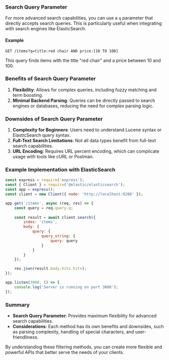 
### Search Query Parameter

For more advanced search capabilities, you can use a `q` parameter that directly accepts search queries. This is particularly useful when integrating with search engines like ElasticSearch.

#### Example

```plaintext
GET /items?q=title:red chair AND price:[10 TO 100]
```

This query finds items with the title "red chair" and a price between 10 and 100.

### Benefits of Search Query Parameter

1. **Flexibility**: Allows for complex queries, including fuzzy matching and term boosting.
2. **Minimal Backend Parsing**: Queries can be directly passed to search engines or databases, reducing the need for complex parsing logic.

### Downsides of Search Query Parameter

1. **Complexity for Beginners**: Users need to understand Lucene syntax or ElasticSearch query syntax.
2. **Full-Text Search Limitations**: Not all data types benefit from full-text search capabilities.
3. **URL Encoding**: Requires URL percent encoding, which can complicate usage with tools like cURL or Postman.

### Example Implementation with ElasticSearch

```javascript
const express = require('express');
const { Client } = require('@elastic/elasticsearch');
const app = express();
const client = new Client({ node: 'http://localhost:9200' });

app.get('/items', async (req, res) => {
    const query = req.query.q;
    
    const result = await client.search({
        index: 'items',
        body: {
            query: {
                query_string: {
                    query: query
                }
            }
        }
    });

    res.json(result.body.hits.hits);
});

app.listen(3000, () => {
    console.log('Server is running on port 3000');
});
```

### Summary


- **Search Query Parameter**: Provides maximum flexibility for advanced search capabilities.
- **Considerations**: Each method has its own benefits and downsides, such as parsing complexity, handling of special characters, and user-friendliness.

By understanding these filtering methods, you can create more flexible and powerful APIs that better serve the needs of your clients.